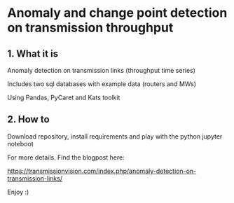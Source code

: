 #  Anomaly and change point detection on transmission throughput

## 1. What it is

Anomaly detection on transmission links (throughput time series)

Includes two sql databases with example data (routers and MWs)

Using Pandas, PyCaret and Kats toolkit

## 2. How to

Download repository, install requirements and play with the python jupyter noteboot

For more details. Find the blogpost here:

https://transmissionvision.com/index.php/anomaly-detection-on-transmission-links/


Enjoy :)
